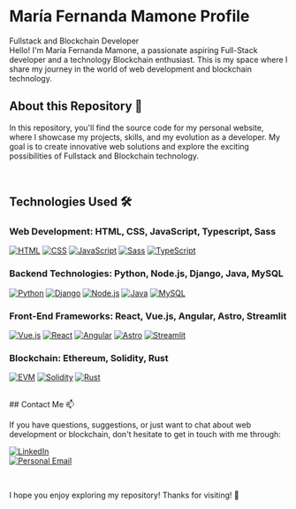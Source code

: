 # María Fernanda Mamone Profile 
Fullstack and Blockchain Developer
<br>
Hello! I'm María Fernanda Mamone, a passionate aspiring Full-Stack developer and a technology Blockchain enthusiast. This is my space where I share my journey in the world of web development and blockchain technology.
<br>

## About this Repository 📁

In this repository, you'll find the source code for my personal website, where I showcase my projects, skills, and my evolution as a developer. My goal is to create innovative web solutions and explore the exciting possibilities of Fullstack and Blockchain technology.

<br>

## Technologies Used 🛠️

### Web Development: HTML, CSS, JavaScript, Typescript, Sass
  [![HTML](https://img.shields.io/badge/HTML-white?style=for-the-badge&logo=html5&logoColor=white&labelColor=black&color=%23E34F26)]()
  [![CSS](https://img.shields.io/badge/CSS-white?style=for-the-badge&logo=css3&logoColor=white&labelColor=black&color=%230074BC)]() 
  [![JavaScript](https://img.shields.io/badge/JavaScript-white?style=for-the-badge&logo=javascript&logoColor=white&labelColor=black&color=%23F7DF1E)]()
  [![Sass](https://img.shields.io/badge/SASS-black?style=for-the-badge&logo=sass&logoColor=white&labelColor=black&color=%23CC6699)]()
  [![TypeScript](https://img.shields.io/badge/TypeScript-white?style=for-the-badge&logo=typescript&logoColor=white&labelColor=black&color=%23007ACC)]()
### Backend Technologies: Python, Node.js, Django, Java, MySQL
  [![Python](https://img.shields.io/badge/Python-white?style=for-the-badge&logo=python&logoColor=white&labelColor=black&color=%233776AB)]()
  [![Django](https://img.shields.io/badge/Django-white?style=for-the-badge&logo=django&logoColor=white&labelColor=black&color=%23092E20)]()
  [![Node.js](https://img.shields.io/badge/Node.js-white?style=for-the-badge&logo=nodedotjs&logoColor=white&labelColor=black&color=%23339933)]()
  [![Java](https://img.shields.io/badge/Java-white?style=for-the-badge&logo=oracle&logoColor=white&labelColor=black&color=%23F80000)]()
  [![MySQL](https://img.shields.io/badge/MySQL-white?style=for-the-badge&logo=mysql&logoColor=white&labelColor=black&color=%234479A1)]()
### Front-End Frameworks: React, Vue.js, Angular, Astro, Streamlit
  [![Vue.js](https://img.shields.io/badge/Vue.js-white?style=for-the-badge&logo=vuedotjs&logoColor=white&labelColor=black&color=%2341B883)]()
  [![React](https://img.shields.io/badge/React-white?style=for-the-badge&logo=react&logoColor=white&labelColor=black&color=%2361DAFB)]()
  [![Angular](https://img.shields.io/badge/Angular-white?style=for-the-badge&logo=angular&logoColor=white&labelColor=black&color=%23DD0031)]()
  [![Astro](https://img.shields.io/badge/Astro-white?style=for-the-badge&logo=astro&logoColor=white&labelColor=black&color=%23FF7E33)]()
  [![Streamlit](https://img.shields.io/badge/Streamlit-white?style=for-the-badge&logo=streamlit&logoColor=white&labelColor=black&color=%23FF4B4B)]()
### Blockchain: Ethereum, Solidity, Rust
  [![EVM](https://img.shields.io/badge/EVM-white?style=for-the-badge&logo=ethereum&logoColor=white&labelColor=black&color=%233C3C3D)]()
  [![Solidity](https://img.shields.io/badge/Solidity-white?style=for-the-badge&logo=solidity&logoColor=white&labelColor=black&color=%23363636)]()
  [![Rust](https://img.shields.io/badge/Rust-white?style=for-the-badge&logo=rust&logoColor=white&labelColor=black&color=%23DEA584)]()

<br>
## Contact Me 📫

If you have questions, suggestions, or just want to chat about web development or blockchain, don't hesitate to get in touch with me through:

[![LinkedIn](https://img.shields.io/badge/LinkedIn-white?style=for-the-badge&logo=linkedin&logoColor=white&labelColor=%230A66C2&color=%23363636)](https://www.linkedin.com/in/mar%C3%ADa-fernanda-a385ab317/)
</br>
[![Personal Email](https://img.shields.io/badge/Personal%20Email-white?style=for-the-badge&logo=gmail&logoColor=white&label=mariafrenchitas%40gmail.com&labelColor=black&color=%23EA4335)](mailto:mariafrenchitas@gmail.com)

<br>

I hope you enjoy exploring my repository! Thanks for visiting! 👋
